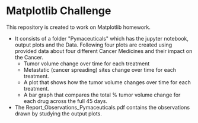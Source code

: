 # Matplotlib Challenge
This repository is created to work on Matplotlib homework.

* It consists of a folder "Pymaceuticals" which has the jupyter notebook, output plots and the Data.
Following four plots are created using provided data about four different Cancer Medicines and their impact on the Cancer.
  * Tumor volume change over time for each treatment
  * Metastatic (cancer spreading) sites change over time for each treatment.
  * A plot that shows how the tumor volume changes over time for each treatment.
  * A bar graph that compares the total % tumor volume change for each drug across the full 45 days.
* The Report_Observations_Pymaceuticals.pdf contains the observations drawn by studying the output plots.
